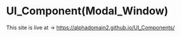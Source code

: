 # UI_Component(Modal_Window)

This site is live at ->
https://alphadomain2.github.io/UI_Components/
